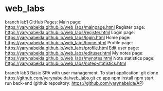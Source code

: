 # web_labs
branch lab1
GitHub Pages:
Main page: https://yarynabeida.github.io/web_labs/mainpage.html
Register page: https://yarynabeida.github.io/web_labs/register.html
Login page: https://yarynabeida.github.io/web_labs/login.html
Home page: https://yarynabeida.github.io/web_labs/home.html
Profile page: https://yarynabeida.github.io/web_labs/profile.html
Edit user page: https://yarynabeida.github.io/web_labs/edituser.html
My notes page: https://yarynabeida.github.io/web_labs/mynotes.html
Note statistics page: https://yarynabeida.github.io/web_labs/notes-statistics.html

branch lab3
Basic SPA with user management. 
To start application:
git clone https://github.com/yarynabeida/web_labs.git
cd app
npm install
npm start 
run back-end (github repository: https://github.com/yarynabeida/AP)
